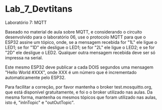 # Lab_7_Devtitans
Laboratório 7: MQTT

Baseado no material de aula sobre MQTT, e considerando o circuito desenvolvido para o laboratório  06, use o protocolo MQTT para que o ESP32 assine um tópico, onde, se a mensagem recebida for "1L" ele ligue o LED1; se for "1D" ele desligue o LED1; se for "2L" ele ligue o LED2; e se for "2D" ele desligue o LED2. Qualquer outra mensagem recebida deve ser só impressa na serial.

Este mesmo ESP32 deve publicar a cada DOIS segundos uma mensagem "Hello World #XXX", onde XXX é um número que é incrementado automaticamente pelo ESP32. 

Para facilitar a correção, por favor mantenha o broker test.mosquitto.org, que está disponível gratuitamente, e foi o o broker utilizado nas aulas. Da mesma forma, mantenha os mesmos tópicos que foram utilizado nas aulas, isto é, "inInTopic" e "outOutTopic".

